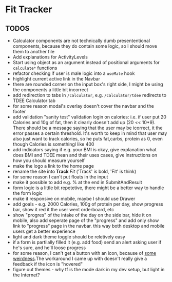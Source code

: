 # Fit Tracker

## TODOS

- Calculator components are not technically dumb presententional components, because they do contain some logic, so I should move them to another file
- Add explanations for ActivityLevels
- Start using object as an argument instead of positional arguments for `calculate*` functions
- refactor checking if user is male logic into a `useMale` hook
- highlight current active link in the Navbar
- there are rounded corner on the input box's right side, I might be using the components a little bit incorrect
- add redirection to tabs in `/calculator`, e.g. `/calculator/tdee` redirects to TDEE Calculator tab
- for some reason modal's overlay doesn't cover the navbar and the footer
- add validation "sanity test" validation login on calories: i.e. if user put 20 Calories and 10g of fat, then it clearly doesn't add up (20 << 10\*9). There should be a message saying that the user may be icorrect, it the error passes a certain threshold. It's worth to keep in mind that user may also just want to track calories, so he puts fat,carbs, protein as 0, even though Calories is somethingl like 400
- add indicators saying if e.g. your BMI is okay, give explanation what does BMI and TDEE mean and their uses cases, give instructions on how you should measure yourself
- make the logo a link to the home page
- rename the site into **Track** _Fit_ ('Track' is bold, 'Fit' is think)
- for some reason I can't put floats in the input
- make it possible to add e.g. % at the end in SubmitAndResult
- form logic is a little bit repetetive, there might be a better way to handle the form logic
- make it responsive on mobile, maybe I should use Drawer
- add goals - e.g. 2000 Calories, 100g of protein per day, show progress bar, show it red it the user went orderboard, etc
- show "progres" of the intake of the day on the side bar, hide it on mobile, also add seperate page of the "progress" and add only show link to "progress" page in the navbar. this way both desktop and mobile users get a better experience
- light and dark theme toggle should be reletively easy
- if a form is partilally filled it (e.g. add food) send an alert asking user if he's sure, and he'll loose progress
- for some reason, I can't get a button with an icon, because of [some weirdness](https://github.com/chakra-ui/chakra-ui/issues/683).The workaround I came up with doesn't really give a feedback if the icon is "hovered"
- figure out themes - why tf is the mode dark in my dev setup, but light in the Internet?